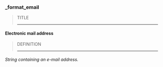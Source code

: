 ### _format_email



> TITLE
> 
> ------

#### Electronic mail address



> DEFINITION
> 
> ------

###### *String* containing an *e-mail* address.